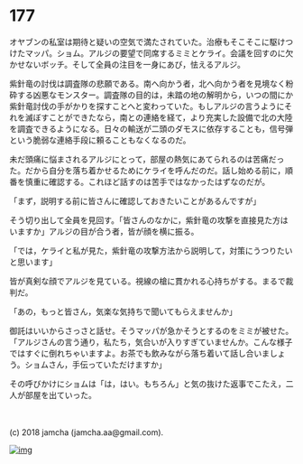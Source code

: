 # 177

オヤブンの私室は期待と疑いの空気で満たされていた。治療もそこそこに駆けつけたマッパ。ショム。アルジの要望で同席するミミとケライ。会議を回すのに欠かせないボッチ。そして全員の注目を一身にあび，怯えるアルジ。  

紫針竜の討伐は調査隊の悲願である。南へ向かう者，北へ向かう者を見境なく粉砕する凶悪なモンスター。調査隊の目的は，未踏の地の解明から，いつの間にか紫針竜討伐の手がかりを探すことへと変わっていた。もしアルジの言うようにそれを滅ぼすことができたなら，南との連絡を経て，より充実した設備で北の大陸を調査できるようになる。日々の輸送が二頭のダモスに依存することも，信号弾という脆弱な連絡手段に頼ることもなくなるのだ。  

未だ頭痛に悩まされるアルジにとって，部屋の熱気にあてられるのは苦痛だった。だから自分を落ち着かせるためにケライを呼んだのだ。話し始める前に，順番を慎重に確認する。これほど話すのは苦手ではなかったはずなのだが。  

「まず，説明する前に皆さんに確認しておきたいことがあるんですが」  

そう切り出して全員を見回す。「皆さんのなかに，紫針竜の攻撃を直接見た方はいますか」アルジの目が合う者，皆が顔を横に振る。  

「では，ケライと私が見た，紫針竜の攻撃方法から説明して，対策にうつりたいと思います」  

皆が真剣な顔でアルジを見ている。視線の槍に貫かれる心持ちがする。まるで裁判だ。  

「あの，もっと皆さん，気楽な気持ちで聞いてもらえませんか」  

御託はいいからさっさと話せ。そうマッパが急かそうとするのをミミが被せた。「アルジさんの言う通り，私たち，気合いが入りすぎていませんか。こんな様子ではすぐに倒れちゃいますよ。お茶でも飲みながら落ち着いて話し合いましょう。ショムさん，手伝っていただけますか」  

その呼びかけにショムは「は，はい。もちろん」と気の抜けた返事でこたえ，二人が部屋を出ていった。  

<br>  
<br>  
(c) 2018 jamcha (jamcha.aa@gmail.com).  

[![img](http://i.creativecommons.org/l/by-nc-sa/4.0/88x31.png)](http://creativecommons.org/licenses/by-nc-sa/4.0/deed)

